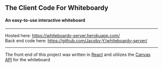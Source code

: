 ## The Client Code For Whiteboardy
#### An easy-to-use interactive whiteboard

___

Hosted here: https://whiteboardy-server.herokuapp.com/   
Back end code here: https://github.com/Jacoby-Y/whiteboardy-server/

___

The front end of this project was written in [React](https://reactjs.org/) 
and utilizes the [Canvas API](https://developer.mozilla.org/en-US/docs/Web/API/Canvas_API) for the whiteboard
